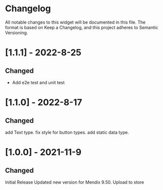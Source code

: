 # Changelog

All notable changes to this widget will be documented in this file.
The format is based on Keep a Changelog, and this project adheres to Semantic Versioning.

# [1.1.1] - 2022-8-25

## Changed

-   Add e2e test and unit test

# [1.1.0] - 2022-8-17

## Changed

add Text type.
fix style for button types.
add static data type.

# [1.0.0] - 2021-11-9

## Changed

Initial Release
Updated new version for Mendix 9.50.
Upload to store
